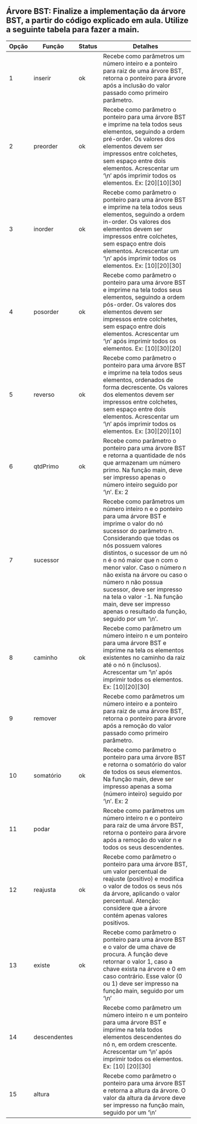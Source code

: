 ## Árvore BST: Finalize a implementação da árvore BST, a partir do código explicado em aula. Utilize a seguinte tabela para fazer a main.

| Opção | Função | Status | Detalhes |
| --- | --- | --- | --- |
| 1 | inserir | ok | Recebe como parâmetros um número inteiro e a ponteiro para raiz de uma árvore BST, retorna o ponteiro para árvore após a inclusão do valor passado como primeiro parâmetro. |
| 2 | preorder | ok | Recebe como parâmetro o ponteiro para uma árvore BST e imprime na tela todos seus elementos, seguindo a ordem pré-order. Os valores dos elementos devem ser impressos entre colchetes, sem espaço entre dois elementos. Acrescentar um ‘\n’ após imprimir todos os elementos. Ex: [20][10][30] |
| 3 | inorder | ok | Recebe como parâmetro o ponteiro para uma árvore BST e imprime na tela todos seus elementos, seguindo a ordem in-order. Os valores dos elementos devem ser impressos entre colchetes, sem espaço entre dois elementos. Acrescentar um ‘\n’ após imprimir todos os elementos. Ex: [10][20][30] |
| 4 | posorder | ok | Recebe como parâmetro o ponteiro para uma árvore BST e imprime na tela todos seus elementos, seguindo a ordem pós-order. Os valores dos elementos devem ser impressos entre colchetes, sem espaço entre dois elementos. Acrescentar um ‘\n’ após imprimir todos os elementos. Ex: [10][30][20] |
| 5 | reverso | ok | Recebe como parâmetro o ponteiro para uma árvore BST e imprime na tela todos seus elementos, ordenados de forma decrescente. Os valores dos elementos devem ser impressos entre colchetes, sem espaço entre dois elementos. Acrescentar um ‘\n’ após imprimir todos os elementos. Ex: [30][20][10] |
| 6 | qtdPrimo | ok | Recebe como parâmetro o ponteiro para uma árvore BST e retorna a quantidade de nós que armazenam um número primo. Na função main, deve ser impresso apenas o número inteiro seguido por ‘\n’. Ex: 2 |
| 7 | sucessor |  | Recebe como parâmetros um número inteiro n e o ponteiro para uma árvore BST e imprime o valor do nó sucessor do parâmetro n. Considerando que todas os nós possuem valores distintos, o sucessor de um nó n é o nó maior que n com o menor valor. Caso o número n não exista na árvore ou caso o número n não possua sucessor, deve ser impresso na tela o valor -1. Na função main, deve ser impresso apenas o resultado da função, seguido por um ‘\n’. |
| 8 | caminho | ok | Recebe como parâmetro um número inteiro n e um ponteiro para uma árvore BST e imprime na tela os elementos existentes no caminho da raiz até o nó n (inclusos). Acrescentar um ‘\n’ após imprimir todos os elementos. Ex: [10][20][30] |
| 9 | remover |  | Recebe como parâmetros um número inteiro e a ponteiro para raiz de uma árvore BST, retorna o ponteiro para árvore após a remoção do valor passado como primeiro parâmetro. |
| 10 | somatório | ok | Recebe como parâmetro o ponteiro para uma árvore BST e retorna o somatório do valor de todos os seus elementos. Na função main, deve ser impresso apenas a soma (número inteiro) seguido por ‘\n’. Ex: 2 |
| 11 | podar |  | Recebe como parâmetros um número inteiro n e o ponteiro para raiz de uma árvore BST, retorna o ponteiro para árvore após a remoção do valor n e todos os seus descendentes. |
| 12 | reajusta | ok | Recebe como parâmetro o ponteiro para uma árvore BST, um valor percentual de reajuste (positivo) e modifica o valor de todos os seus nós da árvore, aplicando o valor percentual. Atenção: considere que a árvore contém apenas valores positivos. |
| 13 | existe | ok | Recebe como parâmetro o ponteiro para uma árvore BST e o valor de uma chave de procura. A função deve retornar o valor 1, caso a chave exista na árvore e 0 em caso contrário. Esse valor (0 ou 1) deve ser impresso na função main, seguido por um ‘\n’ |
| 14 | descendentes |  | Recebe como parâmetro um número inteiro n e um ponteiro para uma árvore BST e imprime na tela todos elementos descendentes do nó n, em ordem crescente. Acrescentar um ‘\n’ após imprimir todos os elementos. Ex: [10] [20][30] |
| 15 | altura |  | Recebe como parâmetro o ponteiro para uma árvore BST e retorna a altura da árvore. O valor da altura da árvore  deve ser impresso na função main, seguido por um ‘\n’ |



